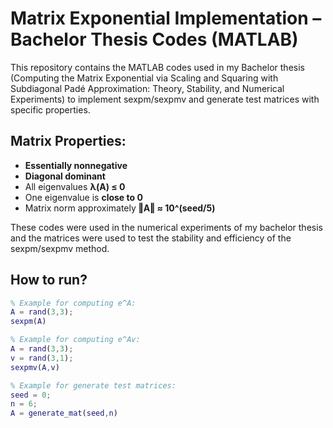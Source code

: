 # Matrix Exponential Implementation – Bachelor Thesis Codes (MATLAB)
This repository contains the MATLAB codes used in my Bachelor thesis (Computing the Matrix Exponential via Scaling and Squaring with Subdiagonal Padé Approximation: Theory, Stability, and Numerical Experiments) to implement sexpm/sexpmv and generate test matrices with specific properties.

## Matrix Properties:
- **Essentially nonnegative**
- **Diagonal dominant**
- All eigenvalues **λ(A) ≤ 0**
- One eigenvalue is **close to 0**
- Matrix norm approximately **‖A‖ ≈ 10^(seed/5)**

These codes were used in the numerical experiments of my bachelor thesis and the matrices were used to test the stability and efficiency of the sexpm/sexpmv method.

## How to run?
```matlab
% Example for computing e^A:
A = rand(3,3);
sexpm(A)
```
```matlab
% Example for computing e^Av:
A = rand(3,3);
v = rand(3,1);
sexpmv(A,v)
```
```matlab
% Example for generate test matrices:
seed = 0;
n = 6;
A = generate_mat(seed,n)
```
